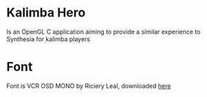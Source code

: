# Kalimba Hero

Is an OpenGL C application aiming to provide a similar experience to Synthesia for kalimba players

# Font

Font is VCR OSD MONO by Riciery Leal, downloaded [here](https://www.dafont.com/bitmap.php)
